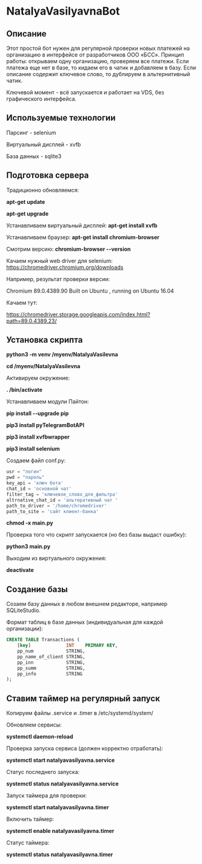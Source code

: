 # NatalyaVasilyavnaBot
## Описание
Этот простой бот нужен для регулярной проверки новых платежей на организацию в интерфейсе от разработчиков ООО «БСС».
Принцип работы: открываем одну организацию, проверяем все платежи. Если платежа еще нет в базе, то кидаем его в чатик и добавляем в базу.
Если описание содержит ключевое слово, то дублируем в альтернитивный чатик.

Ключевой момент - всё запускается и работает на VDS, без графического интерфейса.

## Используемые технологии

Парсинг - selenium

Виртуальный дисплей - xvfb

База данных - sqlite3

## Подготовка сервера

Традиционно обновляемся:

**apt-get update**

**apt-get upgrade**

Устанавливаем виртуальный дисплей:
**apt-get install xvfb**

Устанавливаем браузер:
**apt-get install chromium-browser**

Смотрим версию:
**chromium-browser --version**

Качаем нужный web driver для selenium:
https://chromedriver.chromium.org/downloads


Например, результат проверки версии:

Chromium 89.0.4389.90 Built on Ubuntu , running on Ubuntu 16.04

Качаем тут:

https://chromedriver.storage.googleapis.com/index.html?path=89.0.4389.23/

## Установка скрипта

**python3 -m venv /myenv/NatalyaVasilevna**

**cd /myenv/NatalyaVasilevna**

Активируем окружение:

**. /bin/activate**

Устанавливаем модули Пайтон:

**pip install --upgrade pip**

**pip3 install pyTelegramBotAPI**

**pip3 install xvfbwrapper**

**pip3 install selenium**

Создаем файл conf.py:

```python
usr = "логин"
pwd = "пароль"
key_api = 'ключ бота'
chat_id = 'основной чат'
filter_tag = 'ключевое_слово_для_фильтра'
altrnative_chat_id = 'альтеративный чат '
path_to_driver = '/home/chromedriver'
path_to_site = 'сайт клиент-банка'
```

**chmod -x main.py**

Проверка того что скрипт запускается (но без базы выдаст ошибку):

**python3 main.py**

Выходим из виртуального окружения:

**deactivate**

## Создание базы

Созаем базу данных в любом внешнем редакторе, например SQLiteStudio.

Формат таблиц в базе данных (индивидуальная для каждой организации):

```sql
CREATE TABLE Transactions (
    [key]             INT    PRIMARY KEY,
    pp_num            STRING,
    pp_name_of_client STRING,
    pp_inn            STRING,
    pp_summ           STRING,
    pp_info           STRING
);
```

## Ставим таймер на регулярный запуск

Копируем файлы .service и .timer в /etc/systemd/system/

Обновляем сервисы:

**systemctl daemon-reload**

Проверка запуска сервиса (должен корректно отработать):

**systemctl start natalyavasilyavna.service**

Статус последнего запуска:

**systemctl status natalyavasilyavna.service**

Запуск таймера для проверки:

**systemctl start natalyavasilyavna.timer**

Включить таймер:

**systemctl enable natalyavasilyavna.timer**

Статус таймера:

**systemctl status natalyavasilyavna.timer**
